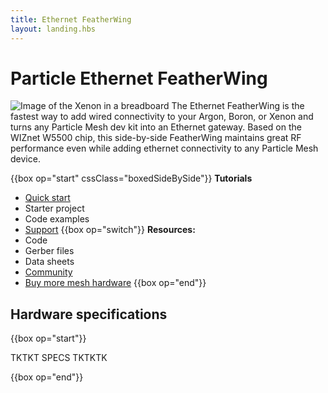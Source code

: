 ```yaml
---
title: Ethernet FeatherWing
layout: landing.hbs
---
```


# Particle Ethernet FeatherWing

![Image of the Xenon in a breadboard](/assets/images/ethernet-featherwing.jpg)
The Ethernet FeatherWing is the fastest way to add wired connectivity to your Argon, Boron, or Xenon and turns any Particle Mesh dev kit into an Ethernet gateway. Based on the WIZnet W5500 chip, this side-by-side FeatherWing maintains great RF performance even while adding ethernet connectivity to any Particle Mesh device.


{{box op="start" cssClass="boxedSideBySide"}}
**Tutorials**
- [Quick start](/quickstart/ethernet/)
- Starter project
- Code examples
- [Support](/support/support-and-fulfillment/menu-base/)
{{box op="switch"}}
**Resources:**
- Code
- Gerber files
- Data sheets
- [Community](https://community.particle.io/c/mesh)
- [Buy more mesh hardware](https://store.particle.io/collections/mesh)
{{box op="end"}}

## Hardware specifications
{{box op="start"}}

TKTKT SPECS TKTKTK

{{box op="end"}}
